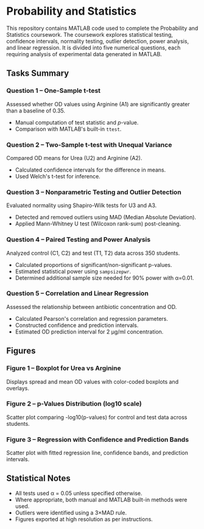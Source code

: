 # Probability and Statistics
This repository contains MATLAB code used to complete the Probability and Statistics coursework. The coursework explores statistical testing, confidence intervals, normality testing, outlier detection, power analysis, and linear regression. It is divided into five numerical questions, each requiring analysis of experimental data generated in MATLAB.

## Tasks Summary

### Question 1 – One-Sample t-test
Assessed whether OD values using Arginine (A1) are significantly greater than a baseline of 0.35.
- Manual computation of test statistic and _p_-value.
- Comparison with MATLAB's built-in `ttest`.

### Question 2 – Two-Sample t-test with Unequal Variance
Compared OD means for Urea (U2) and Arginine (A2).
- Calculated confidence intervals for the difference in means.
- Used Welch's t-test for inference.

### Question 3 – Nonparametric Testing and Outlier Detection
Evaluated normality using Shapiro-Wilk tests for U3 and A3.
- Detected and removed outliers using MAD (Median Absolute Deviation).
- Applied Mann-Whitney U test (Wilcoxon rank-sum) post-cleaning.

### Question 4 – Paired Testing and Power Analysis
Analyzed control (C1, C2) and test (T1, T2) data across 350 students.
- Calculated proportions of significant/non-significant p-values.
- Estimated statistical power using `sampsizepwr`.
- Determined additional sample size needed for 90% power with α=0.01.

### Question 5 – Correlation and Linear Regression
Assessed the relationship between antibiotic concentration and OD.
- Calculated Pearson's correlation and regression parameters.
- Constructed confidence and prediction intervals.
- Estimated OD prediction interval for 2 µg/ml concentration.

## Figures

### Figure 1 – Boxplot for Urea vs Arginine
Displays spread and mean OD values with color-coded boxplots and overlays.

### Figure 2 – p-Values Distribution (log10 scale)
Scatter plot comparing -log10(p-values) for control and test data across students.

### Figure 3 – Regression with Confidence and Prediction Bands
Scatter plot with fitted regression line, confidence bands, and prediction intervals.

## Statistical Notes

- All tests used α = 0.05 unless specified otherwise.
- Where appropriate, both manual and MATLAB built-in methods were used.
- Outliers were identified using a 3×MAD rule.
- Figures exported at high resolution as per instructions.
